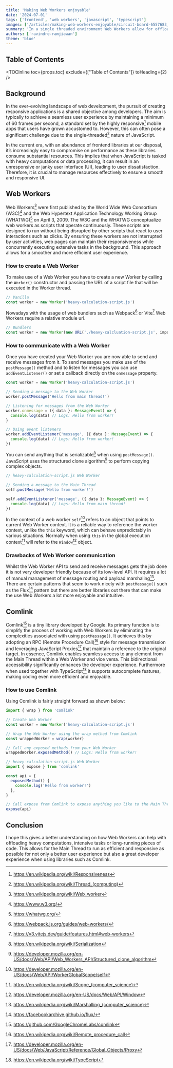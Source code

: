 ```yaml
---
title: 'Making Web Workers enjoyable'
date: '2024-07-01'
tags: ['frontend', 'web workers', 'javascript', 'typescript']
images: ['/articles/making-web-workers-enjoyable/circuit-board-6557683_1280.jpg']
summary: 'In a single threaded environment Web Workers allow for offloading intensive tasks to keep the main thread free and responsive.'
authors: ['ravindre-ramjiawan']
theme: 'blue'
---
```


## Table of Contents

<TOCInline toc={props.toc} exclude={["Table of Contents"]} toHeading={2} />

## Background

In the ever-evolving landscape of web development, the pursuit of creating responsive applications is a shared objective among developers.
The aim is typically to achieve a seamless user experience by maintaining a minimum of 60 frames per second, a standard set by the highly responsive[^1] mobile apps that users have grown accustomed to.
However, this can often pose a significant challenge due to the single-threaded[^2] nature of JavaScript.

In the current era, with an abundance of frontend libraries at our disposal, it’s increasingly easy to compromise on performance as these libraries consume substantial resources.
This implies that when JavaScript is tasked with heavy computations or data processing, it can result in an unresponsive or janky user interface (UI), leading to user dissatisfaction.
Therefore, it is crucial to manage resources effectively to ensure a smooth and responsive UI.

## Web Workers

Web Workers[^3] were first published by the World Wide Web Consortium (W3C)[^17] and the Web Hypertext Application Technology Working Group (WHATWG)[^18] on April 3, 2009.
The W3C and the WHATWG conceptualize web workers as scripts that operate continuously.
These scripts are designed to run without being disrupted by other scripts that react to user interactions such as clicks.
By ensuring these workers are not interrupted by user activities, web pages can maintain their responsiveness while concurrently executing extensive tasks in the background.
This approach allows for a smoother and more efficient user experience.

### How to create a Web Worker

To make use of a Web Worker you have to create a new Worker by calling the `Worker()` constructor and passing the URL of a script file that will be executed in the Worker thread.

```typescript
// Vanilla
const worker = new Worker('heavy-calculation-script.js')
```

Nowadays with the usage of web bundlers such as Webpack[^4] or Vite[^5] Web Workers require a relative module url.

```typescript
// Bundlers
const worker = new Worker(new URL('./heavy-calcluation-script.js', import.meta.url))
```

### How to communicate with a Web Worker

Once you have created your Web Worker you are now able to send and receive messages from it.
To send messages you make use of the `postMessage()` method and to listen for messages you can use `addEventListener()` or set a callback directly on the `onmessage` property.

```typescript
const worker = new Worker('heavy-calculation-script.js')

// Sending a message to the Web Worker
worker.postMessage('Hello from main thread!')

// Listening for messages from the Web Worker
worker.onmessage = ({ data }: MessageEvent) => {
  console.log(data) // Logs: Hello from worker!
}

// Using event listeners
worker.addEventListener('message', ({ data }: MessageEvent) => {
  console.log(data) // Logs: Hello from worker!
})
```

You can send anything that is serializable[^6] when using `postMessage()`. JavaScript uses the structured clone algorithm[^7] to perform copying complex objects.

```typescript
// heavy-calculation-script.js Web Worker

// Sending a message to the Main Thread
self.postMessage('Hello from worker!')

self.addEventListener('message', ({ data }: MessageEvent) => {
  console.log(data) // Logs: Hello from main thread!
})
```

In the context of a web worker `self`[^8] refers to an object that points to current Web Worker context. It is a reliable way to reference the worker context, unlike the `this` keyword, which can behave unpredictably in various situations.
Normally when using `this` in the global execution context[^9] will refer to the `Window`[^10] object.

### Drawbacks of Web Worker communication

Whilst the Web Worker API to send and receive messages gets the job done it is not very developer friendly because of its low-level API.
It requires a lot of manual management of message routing and payload marshaling[^11].
There are certain patterns that seem to work nicely with `postMessage()` such as the Flux[^12] pattern but there are better libraries out there that can make the use Web Workers a lot more enjoyable and intuitive.

## Comlink

Comlink[^13] is a tiny library developed by Google. Its primary function is to simplify the process of working with Web Workers by eliminating the complexities associated with using `postMessage()`.
It achieves this by adopting an RPC (Remote Procedure Call)[^14] style for message transmission and leveraging JavaScript Proxies[^15] that maintain a reference to the original target.
In essence, Comlink enables seamless access to any element from the Main Thread within a Web Worker and vice versa.
This bidirectional accessibility significantly enhances the developer experience.
Furthermore when used together with TypeScript[^16] it supports autocomplete features, making coding even more efficient and enjoyable.

### How to use Comlink

Using Comlink is fairly straight forward as shown below:

```typescript
import { wrap } from 'comlink'

// Create Web Worker
const worker = new Worker('heavy-calculation-script.js')

// Wrap the Web Worker using the wrap method from Comlink
const wrappedWorker = wrap(worker)

// Call any exposed methods from your Web Worker
wrappedWorker.exposedMethod() // Logs: Hello from worker!
```

```typescript
// heavy-calculation-script.js Web Worker
import { expose } from 'comlink'

const api = {
  exposedMethod() {
    console.log('Hello from worker!')
  },
}

// Call expose from Comlink to expose anything you like to the Main Thread to have access to
expose(api)
```

## Conclusion

I hope this gives a better understanding on how Web Workers can help with offloading heavy computations, intensive tasks or long-running pieces of code.
This allows for the Main Thread to run as efficient and responsive as possible for not only a better user experience but also a great developer experience when using libraries such as Comlink.

[^1]: https://en.wikipedia.org/wiki/Responsiveness
[^2]: https://en.wikipedia.org/wiki/Thread_(computing)
[^3]: https://en.wikipedia.org/wiki/Web_worker
[^4]: https://webpack.js.org/guides/web-workers/
[^5]: https://v3.vitejs.dev/guide/features.html#web-workers
[^6]: https://en.wikipedia.org/wiki/Serialization
[^7]: https://developer.mozilla.org/en-US/docs/Web/API/Web_Workers_API/Structured_clone_algorithm
[^8]: https://developer.mozilla.org/en-US/docs/Web/API/WorkerGlobalScope/self
[^9]: https://en.wikipedia.org/wiki/Scope_(computer_science)
[^10]: https://developer.mozilla.org/en-US/docs/Web/API/Window
[^11]: https://en.wikipedia.org/wiki/Marshalling_(computer_science)
[^12]: https://facebookarchive.github.io/flux/
[^13]: https://github.com/GoogleChromeLabs/comlink
[^14]: https://en.wikipedia.org/wiki/Remote_procedure_call
[^15]: https://developer.mozilla.org/en-US/docs/Web/JavaScript/Reference/Global_Objects/Proxy
[^16]: https://en.wikipedia.org/wiki/TypeScript
[^17]: https://www.w3.org/
[^18]: https://whatwg.org/
